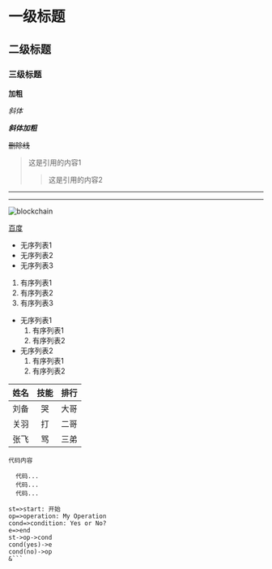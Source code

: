 # 一级标题
## 二级标题
### 三级标题

**加粗**

*斜体*

***斜体加粗***

~~删除线~~


>这是引用的内容1
>>这是引用的内容2

---
***


![blockchain](https://ss0.bdstatic.com/70cFvHSh_Q1YnxGkpoWK1HF6hhy/it/u=702257389,1274025419&fm=27&gp=0.jpg "区块链")

[百度](http://baidu.com)


* 无序列表1
* 无序列表2
* 无序列表3

1. 有序列表1
2. 有序列表2
3. 有序列表3

* 无序列表1
   1. 有序列表1
   2. 有序列表2
* 无序列表2
   1. 有序列表1
   2. 有序列表2


姓名|技能|排行
--|:--:|--:
刘备|哭|大哥
关羽|打|二哥
张飞|骂|三弟

`代码内容`

```
  代码...
  代码...
  代码...
```

```flow
st=>start: 开始
op=>operation: My Operation
cond=>condition: Yes or No?
e=>end
st->op->cond
cond(yes)->e
cond(no)->op
&```


